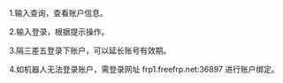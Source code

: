 1.输入查询，查看账户信息。


2.输入登录，根据提示操作。


3.隔三差五登录下账户，可以延长账号有效期。



4.如机器人无法登录账户，需登录网址  frp1.freefrp.net:36897  进行账户绑定。
